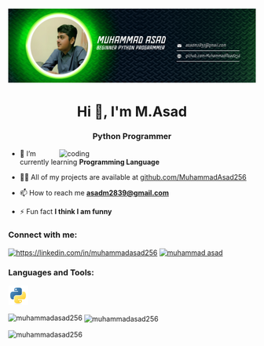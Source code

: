 ![logo](https://github.com/MuhammadAsad256/MuhammadAsad256/blob/main/Github%20Banner.png)
<h1 align="center">Hi 👋, I'm M.Asad</h1>
<h3 align="center">Python Programmer</h3>

<img align="right" alt="coding" width="400" src="https://user-images.githubusercontent.com/55389276/140866485-8fb1c876-9a8f-4d6a-98dc-08c4981eaf70.gif">

- 🌱 I’m currently learning **Programming Language**

- 👨‍💻 All of my projects are available at [github.com/MuhammadAsad256](github.com/MuhammadAsad256)

- 📫 How to reach me **asadm2839@gmail.com**

- ⚡ Fun fact **I think I am funny**

<h3 align="left">Connect with me:</h3>
<p align="left">
<a href="https://linkedin.com/in/https://linkedin.com/in/muhammadasad256" target="blank"><img align="center" src="https://raw.githubusercontent.com/rahuldkjain/github-profile-readme-generator/master/src/images/icons/Social/linked-in-alt.svg" alt="https://linkedin.com/in/muhammadasad256" height="30" width="40" /></a>
<a href="https://fb.com/muhammad asad" target="blank"><img align="center" src="https://raw.githubusercontent.com/rahuldkjain/github-profile-readme-generator/master/src/images/icons/Social/facebook.svg" alt="muhammad asad" height="30" width="40" /></a>
</p>

<h3 align="left">Languages and Tools:</h3>
<p align="left"> <a href="https://www.python.org" target="_blank" rel="noreferrer"> <img src="https://raw.githubusercontent.com/devicons/devicon/master/icons/python/python-original.svg" alt="python" width="40" height="40"/> </a> </p>

<p><img align="left" src="https://github-readme-stats.vercel.app/api/top-langs?username=muhammadasad256&show_icons=true&locale=en&layout=compact" alt="muhammadasad256" /></p>

<p>&nbsp;<img align="center" src="https://github-readme-stats.vercel.app/api?username=muhammadasad256&show_icons=true&locale=en" alt="muhammadasad256" /></p>

<p><img align="center" src="https://github-readme-streak-stats.herokuapp.com/?user=muhammadasad256&" alt="muhammadasad256" /></p>

